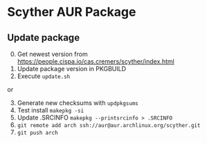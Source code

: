 # Scyther AUR Package

## Update package

0. Get newest version from https://people.cispa.io/cas.cremers/scyther/index.html
1. Update package version in PKGBUILD
2. Execute `update.sh`

or

3. Generate new checksums with `updpkgsums`
4. Test install `makepkg -si`
5. Update .SRCINFO `makepkg --printsrcinfo > .SRCINFO`
6. `git remote add arch ssh://aur@aur.archlinux.org/scyther.git`
7. `git push arch`
